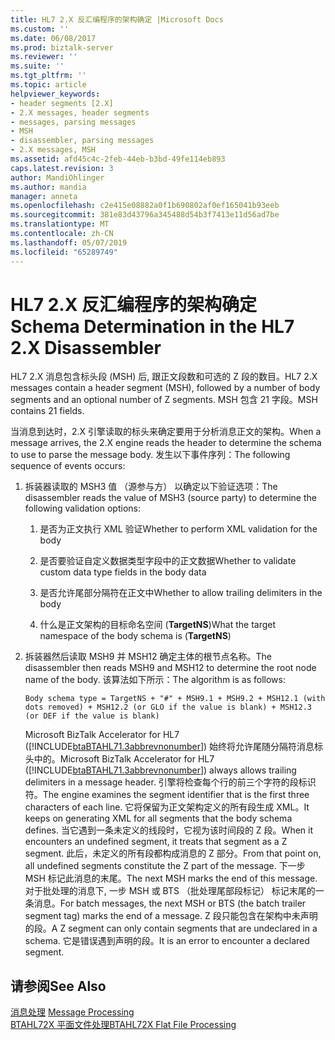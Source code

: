 ```yaml
---
title: HL7 2.X 反汇编程序的架构确定 |Microsoft Docs
ms.custom: ''
ms.date: 06/08/2017
ms.prod: biztalk-server
ms.reviewer: ''
ms.suite: ''
ms.tgt_pltfrm: ''
ms.topic: article
helpviewer_keywords:
- header segments [2.X]
- 2.X messages, header segments
- messages, parsing messages
- MSH
- disassembler, parsing messages
- 2.X messages, MSH
ms.assetid: afd45c4c-2feb-44eb-b3bd-49fe114eb893
caps.latest.revision: 3
author: MandiOhlinger
ms.author: mandia
manager: anneta
ms.openlocfilehash: c2e415e08882a0f1b690802af0ef165041b93eeb
ms.sourcegitcommit: 381e83d43796a345488d54b3f7413e11d56ad7be
ms.translationtype: MT
ms.contentlocale: zh-CN
ms.lasthandoff: 05/07/2019
ms.locfileid: "65289749"
---
```

# <a name="schema-determination-in-the-hl7-2x-disassembler"></a><span data-ttu-id="e4539-102">HL7 2.X 反汇编程序的架构确定</span><span class="sxs-lookup"><span data-stu-id="e4539-102">Schema Determination in the HL7 2.X Disassembler</span></span>
<span data-ttu-id="e4539-103">HL7 2.X 消息包含标头段 (MSH) 后, 跟正文段数和可选的 Z 段的数目。</span><span class="sxs-lookup"><span data-stu-id="e4539-103">HL7 2.X messages contain a header segment (MSH), followed by a number of body segments and an optional number of Z segments.</span></span> <span data-ttu-id="e4539-104">MSH 包含 21 字段。</span><span class="sxs-lookup"><span data-stu-id="e4539-104">MSH contains 21 fields.</span></span>  
  
 <span data-ttu-id="e4539-105">当消息到达时，2.X 引擎读取的标头来确定要用于分析消息正文的架构。</span><span class="sxs-lookup"><span data-stu-id="e4539-105">When a message arrives, the 2.X engine reads the header to determine the schema to use to parse the message body.</span></span> <span data-ttu-id="e4539-106">发生以下事件序列：</span><span class="sxs-lookup"><span data-stu-id="e4539-106">The following sequence of events occurs:</span></span>  
  
1. <span data-ttu-id="e4539-107">拆装器读取的 MSH3 值 （源参与方） 以确定以下验证选项：</span><span class="sxs-lookup"><span data-stu-id="e4539-107">The disassembler reads the value of MSH3 (source party) to determine the following validation options:</span></span>  
  
   1.  <span data-ttu-id="e4539-108">是否为正文执行 XML 验证</span><span class="sxs-lookup"><span data-stu-id="e4539-108">Whether to perform XML validation for the body</span></span>  
  
   2.  <span data-ttu-id="e4539-109">是否要验证自定义数据类型字段中的正文数据</span><span class="sxs-lookup"><span data-stu-id="e4539-109">Whether to validate custom data type fields in the body data</span></span>  
  
   3.  <span data-ttu-id="e4539-110">是否允许尾部分隔符在正文中</span><span class="sxs-lookup"><span data-stu-id="e4539-110">Whether to allow trailing delimiters in the body</span></span>  
  
   4.  <span data-ttu-id="e4539-111">什么是正文架构的目标命名空间 (**TargetNS**)</span><span class="sxs-lookup"><span data-stu-id="e4539-111">What the target namespace of the body schema is (**TargetNS**)</span></span>  
  
2. <span data-ttu-id="e4539-112">拆装器然后读取 MSH9 并 MSH12 确定主体的根节点名称。</span><span class="sxs-lookup"><span data-stu-id="e4539-112">The disassembler then reads MSH9 and MSH12 to determine the root node name of the body.</span></span> <span data-ttu-id="e4539-113">该算法如下所示：</span><span class="sxs-lookup"><span data-stu-id="e4539-113">The algorithm is as follows:</span></span>  
  
   ```  
   Body schema type = TargetNS + "#" + MSH9.1 + MSH9.2 + MSH12.1 (with dots removed) + MSH12.2 (or GLO if the value is blank) + MSH12.3 (or DEF if the value is blank)  
   ```  
  
    <span data-ttu-id="e4539-114">Microsoft BizTalk Accelerator for HL7 ([!INCLUDE[btaBTAHL71.3abbrevnonumber](../../includes/btabtahl71-3abbrevnonumber-md.md)]) 始终将允许尾随分隔符消息标头中的。</span><span class="sxs-lookup"><span data-stu-id="e4539-114">Microsoft BizTalk Accelerator for HL7 ([!INCLUDE[btaBTAHL71.3abbrevnonumber](../../includes/btabtahl71-3abbrevnonumber-md.md)]) always allows trailing delimiters in a message header.</span></span> <span data-ttu-id="e4539-115">引擎将检查每个行的前三个字符的段标识符。</span><span class="sxs-lookup"><span data-stu-id="e4539-115">The engine examines the segment identifier that is the first three characters of each line.</span></span> <span data-ttu-id="e4539-116">它将保留为正文架构定义的所有段生成 XML。</span><span class="sxs-lookup"><span data-stu-id="e4539-116">It keeps on generating XML for all segments that the body schema defines.</span></span> <span data-ttu-id="e4539-117">当它遇到一条未定义的线段时，它视为该时间段的 Z 段。</span><span class="sxs-lookup"><span data-stu-id="e4539-117">When it encounters an undefined segment, it treats that segment as a Z segment.</span></span> <span data-ttu-id="e4539-118">此后，未定义的所有段都构成消息的 Z 部分。</span><span class="sxs-lookup"><span data-stu-id="e4539-118">From that point on, all undefined segments constitute the Z part of the message.</span></span> <span data-ttu-id="e4539-119">下一步 MSH 标记此消息的末尾。</span><span class="sxs-lookup"><span data-stu-id="e4539-119">The next MSH marks the end of this message.</span></span> <span data-ttu-id="e4539-120">对于批处理的消息下, 一步 MSH 或 BTS （批处理尾部段标记） 标记末尾的一条消息。</span><span class="sxs-lookup"><span data-stu-id="e4539-120">For batch messages, the next MSH or BTS (the batch trailer segment tag) marks the end of a message.</span></span> <span data-ttu-id="e4539-121">Z 段只能包含在架构中未声明的段。</span><span class="sxs-lookup"><span data-stu-id="e4539-121">A Z segment can only contain segments that are undeclared in a schema.</span></span> <span data-ttu-id="e4539-122">它是错误遇到声明的段。</span><span class="sxs-lookup"><span data-stu-id="e4539-122">It is an error to encounter a declared segment.</span></span>  
  
## <a name="see-also"></a><span data-ttu-id="e4539-123">请参阅</span><span class="sxs-lookup"><span data-stu-id="e4539-123">See Also</span></span>  
 <span data-ttu-id="e4539-124">[消息处理](../../adapters-and-accelerators/accelerator-hl7/message-processing.md) </span><span class="sxs-lookup"><span data-stu-id="e4539-124">[Message Processing](../../adapters-and-accelerators/accelerator-hl7/message-processing.md) </span></span>  
 [<span data-ttu-id="e4539-125">BTAHL72X 平面文件处理</span><span class="sxs-lookup"><span data-stu-id="e4539-125">BTAHL72X Flat File Processing</span></span>](../../adapters-and-accelerators/accelerator-hl7/btahl72x-flat-file-processing.md)